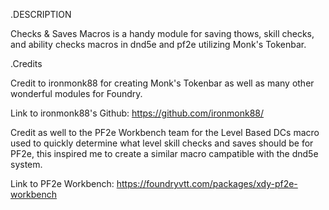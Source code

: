 .DESCRIPTION

Checks & Saves Macros is a handy module for saving thows, skill checks, and ability checks macros in dnd5e and pf2e utilizing Monk's Tokenbar.

.Credits

Credit to ironmonk88 for creating Monk's Tokenbar as well as many other wonderful modules for Foundry.

Link to ironmonk88's Github: https://github.com/ironmonk88/

Credit as well to the PF2e Workbench team for the Level Based DCs macro used to quickly determine what level skill checks and saves should be for PF2e, this inspired me to create a similar macro campatible with the dnd5e system.

Link to PF2e Workbench: https://foundryvtt.com/packages/xdy-pf2e-workbench
